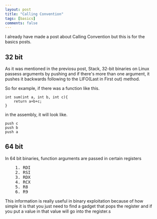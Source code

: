 ```yaml
---
layout: post
title: "Calling Convention"
tags: [basics]
comments: false
---
```


I already have made a post about Calling Convention but this is for the basics posts.


## 32 bit

As it was mentioned in the previosu post, Stack, 32-bit binaries on Linux passess arguments by pushing and if there's more than one argument, it pushes it backwards following to the LIFO(Last in First out) method. 

So for example, if there was a function like this.

```
int sum(int a, int b, int c){
    return a+b+c;
}
```

in the assembly, it will look like.

```
push c
push b
push a
```

## 64 bit

In 64 bit binaries, function arguments are passed in certain registers 

<pre>
    1. RDI
    2. RSI
    3. RDX
    4. RCX
    5. R8
    6. R9
</pre>

This information is really useful in binary exploitation because of how simple it is that you just need to find a gadget that pops the register and if you put a value in that value will go into the register.s